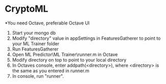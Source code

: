 # CryptoML

*You need Octave, preferable Octave UI

1. Start your mongo db
2. Modify "directory" value in appSettings in FeaturesGatherer to point to your ML Trainer folder
3. Run FeaturesGatherer
4. Open ML Predictor\ML Trainer\runner.m in Octave
5. Modify directory on top to point to your local directory
6. In Octaves console, enter addpath(\<directory\>), where \<directory\> is the same as you entered in runner.m
7. In console, run "runner".

